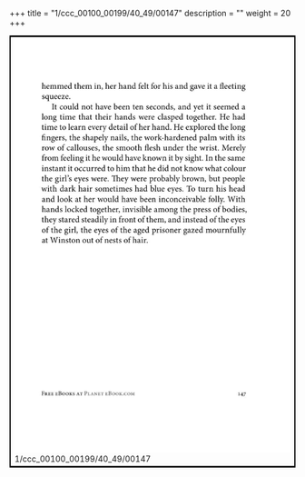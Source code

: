 +++
title = "1/ccc_00100_00199/40_49/00147"
description = ""
weight = 20
+++

<table style="border:2px solid black;max-width:800px;max-height:800px;" 
><tr><td>
<img class="center-fit-jpg"
src="/jpg_/out_jpg_1984__147.jpg">
1/ccc_00100_00199/40_49/00147
</img></td></tr></table>
